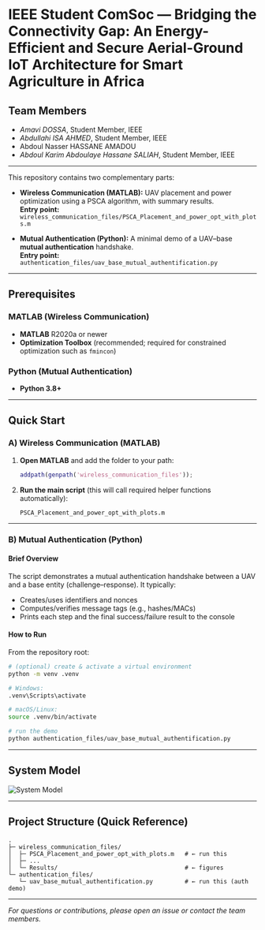 # IEEE Student ComSoc — Bridging the Connectivity Gap: An Energy-Efficient and Secure Aerial-Ground IoT Architecture for Smart Agriculture in Africa

## Team Members

- *Amavi DOSSA*, Student Member, IEEE  
- *Abdullahi ISA AHMED*, Student Member, IEEE  
- Abdoul Nasser HASSANE AMADOU  
- *Abdoul Karim Abdoulaye Hassane SALIAH*, Student Member, IEEE

---

This repository contains two complementary parts:

- **Wireless Communication (MATLAB):** UAV placement and power optimization using a PSCA algorithm, with summary results.  
  **Entry point:** `wireless_communication_files/PSCA_Placement_and_power_opt_with_plots.m`

- **Mutual Authentication (Python):** A minimal demo of a UAV–base **mutual authentication** handshake.  
  **Entry point:** `authentication_files/uav_base_mutual_authentification.py`

---

## Prerequisites

### MATLAB (Wireless Communication)
- **MATLAB** R2020a or newer
- **Optimization Toolbox** (recommended; required for constrained optimization such as `fmincon`)

### Python (Mutual Authentication)
- **Python 3.8+**

---

## Quick Start

### A) Wireless Communication (MATLAB)

1. **Open MATLAB** and add the folder to your path:
    ```matlab
    addpath(genpath('wireless_communication_files'));
    ```
2. **Run the main script** (this will call required helper functions automatically):

    ```
    PSCA_Placement_and_power_opt_with_plots.m
    ```

---

### B) Mutual Authentication (Python)

#### Brief Overview

The script demonstrates a mutual authentication handshake between a UAV and a base entity (challenge–response). It typically:

- Creates/uses identifiers and nonces
- Computes/verifies message tags (e.g., hashes/MACs)
- Prints each step and the final success/failure result to the console

#### How to Run

From the repository root:

```sh
# (optional) create & activate a virtual environment
python -m venv .venv

# Windows:
.venv\Scripts\activate

# macOS/Linux:
source .venv/bin/activate

# run the demo
python authentication_files/uav_base_mutual_authentification.py
```

---

## System Model

![System Model](docs/system-model/system_model.png)

---

## Project Structure (Quick Reference)

```
.
├─ wireless_communication_files/
│  ├─ PSCA_Placement_and_power_opt_with_plots.m   # ← run this 
│  ├─ ...
│  └─ Results/                                    # ← figures
└─ authentication_files/
   └─ uav_base_mutual_authentification.py         # ← run this (auth demo)
```

---

*For questions or contributions, please open an issue or contact the team members.*
